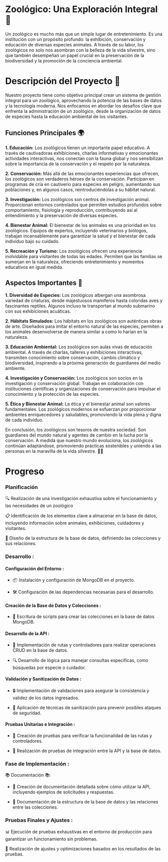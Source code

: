 # Zoológico: Una Exploración Integral 🐾

Un zoológico es mucho más que un simple lugar de entretenimiento. Es una institución con un propósito profundo: la exhibición, conservación y educación de diversas especies animales. A través de su labor, los zoológicos no solo nos asombran con la belleza de la vida silvestre, sino que también desempeñan un papel crucial en la preservación de la biodiversidad y la promoción de la conciencia ambiental.

# Descripción del Proyecto 📝

Nuestro proyecto tiene como objetivo principal crear un sistema de gestión integral para un zoológico, aprovechando la potencia de las bases de datos y la tecnología moderna. Nos enfocamos en abordar los desafíos clave que enfrenta la administración de un zoológico, desde la organización de datos de especies hasta la educación ambiental de los visitantes.

## Funciones Principales 🌍

**1. Educación:** Los zoológicos tienen un importante papel educativo. A través de cautivadoras exhibiciones, charlas informativas y emocionantes actividades interactivas, nos conectan con la fauna global y nos sensibilizan sobre la importancia de la conservación y el respeto por la naturaleza.

**2. Conservación:** Más allá de las emocionantes experiencias que ofrecen, los zoológicos son verdaderos héroes de la conservación. Participan en programas de cría en cautiverio para especies en peligro, aumentando sus poblaciones y, en algunos casos, reintroduciéndolas a su hábitat natural.

**3. Investigación:** Los zoológicos son centros de investigación animal. Proporcionan entornos controlados que permiten estudios profundos sobre comportamiento, fisiología y reproducción, contribuyendo así al entendimiento y la preservación de diversas especies.

**4. Bienestar Animal:** El bienestar de los animales es una prioridad en los zoológicos. Equipos de expertos, incluyendo veterinarios y biólogos, trabajan incansablemente para garantizar la salud y el bienestar de cada individuo bajo su cuidado.

**5. Recreación y Turismo:** Los zoológicos ofrecen una experiencia inolvidable para visitantes de todas las edades. Permiten que las familias se sumerjan en la naturaleza, ofreciendo entretenimiento y momentos educativos en igual medida.

## Aspectos Importantes 🌿

**1. Diversidad de Especies:** Los zoológicos albergan una asombrosa variedad de criaturas, desde majestuosos mamíferos hasta coloridas aves y fascinantes reptiles. Algunos incluso te transportan al mundo submarino con sus exhibiciones acuáticas.

**2. Hábitats Simulados:** Los hábitats en los zoológicos son auténticas obras de arte. Diseñados para imitar el entorno natural de las especies, permiten a los animales desenvolverse de manera similar a como lo harían en la naturaleza.

**3. Educación Ambiental:** Los zoológicos son aulas vivas de educación ambiental. A través de charlas, talleres y exhibiciones interactivas, transmiten conocimiento sobre conservación, cambio climático y biodiversidad, inspirando a la próxima generación de guardianes del medio ambiente.

**4. Investigación y Conservación:** Los zoológicos son socios en la investigación y conservación global. Trabajan en colaboración con instituciones científicas y organizaciones de conservación para impulsar el conocimiento y la protección de las especies.

**5. Ética y Bienestar Animal:** La ética y el bienestar animal son valores fundamentales. Los zoológicos modernos se esfuerzan por proporcionar ambientes enriquecedores y saludables, promoviendo la vida plena y digna de cada individuo.

En conclusión, los zoológicos son tesoros de nuestra sociedad. Son guardianes del mundo natural y agentes de cambio en la lucha por la conservación. A medida que nuestro mundo evoluciona, los zoológicos continúan adaptándose, promoviendo prácticas sostenibles y uniendo a las personas en la maravilla de la vida silvestre. 🌿🦁

# Progreso

### Planificación

🔍 Realización de una investigación exhaustiva sobre el funcionamiento y las necesidades de un zoológico

📋 Identificación de los elementos clave a almacenar en la base de datos, incluyendo información sobre animales, exhibiciones, cuidadores y visitantes.

🔗 Diseño de la estructura de la base de datos, definiendo las colecciones y sus relaciones.

### Desarrollo :

#### Configuración del Entorno :

- 📦 Instalación y configuración de MongoDB en el proyecto.

- 🛠️ Configuración de las dependencias necesarias para el desarrollo.

#### Creación de la Base de Datos y Colecciones :

- 🔧 Escritura de scripts para crear las colecciones en la base de datos MongoDB.

####  Desarrollo de la API :

- 🔗 Implementación de rutas y controladores para realizar operaciones CRUD en la base de datos.

- 🔍 Desarrollo de lógica para manejar consultas específicas, como búsquedas por especie o cuidador.

####  Validación y Sanitización de Datos :

- 🔒 Implementación de validaciones para asegurar la consistencia y validez de los datos ingresados.

- 🧼 Aplicación de técnicas de sanitización para prevenir posibles ataques de seguridad.

#### Pruebas Unitarias e Integración :

- 🧪 Creación de pruebas para verificar la funcionalidad de las rutas y controladores.

- 🔁 Realización de pruebas de integración entre la API y la base de datos.

###  Fase de Implementación :

📚 Documentación 📚:

- 📖 Creación de documentación detallada sobre cómo utilizar la API, incluyendo ejemplos de solicitudes y respuestas.

- 🔗 Documentación de la estructura de la base de datos y las relaciones entre las colecciones.

### Pruebas Finales y Ajustes :

📊 Ejecución de pruebas exhaustivas en el entorno de producción para garantizar un funcionamiento sin problemas.

🔧 Realización de ajustes y optimizaciones basados en los resultados de las pruebas.